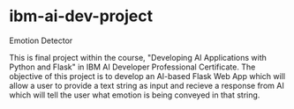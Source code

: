 # ibm-ai-dev-project

Emotion Detector

This is final project within the course, "Developing AI Applications with Python and Flask" in IBM AI Developer Professional Certificate. The objective of this project is to develop an AI-based Flask Web App which will allow a user to provide a text string as input and recieve a response from AI which will tell the user what emotion is being conveyed in that string. 
